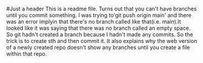 #Just a header
This is a readme file.
Turns out that you can't have branches until you commit something.
I was trying to'git push origin main' and there was an error implyin that there's no branch called like that(i.e. main).It looked like it was 
saying that there was no branch called an empty space.
So git hadn't created a branch because I hadn't made any commits.
So the trick is to create sth and then commit it.
It also explains why the web version of a newly created repo doesn't show any branches until you create a file within that repo.
